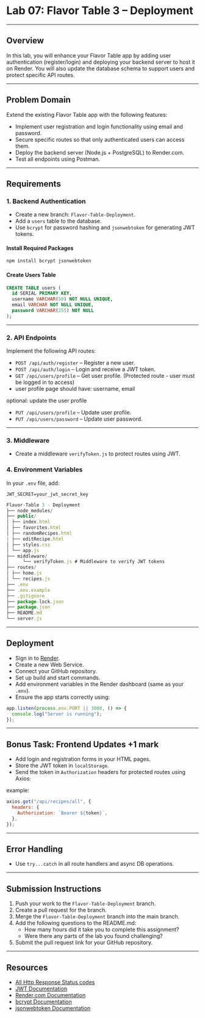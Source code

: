 # Lab 07: Flavor Table 3 – Deployment

---

## Overview

In this lab, you will enhance your Flavor Table app by adding user authentication (register/login) and deploying your backend server to host it on Render.
You will also update the database schema to support users and protect specific API routes.

---

## Problem Domain

Extend the existing Flavor Table app with the following features:

- Implement user registration and login functionality using email and password.
- Secure specific routes so that only authenticated users can access them.
- Deploy the backend server (Node.js + PostgreSQL) to Render.com.
- Test all endpoints using Postman.

---

## Requirements

### 1. Backend Authentication

- Create a new branch: `Flavor-Table-Deployment`.
- Add a `users` table to the database.
- Use `bcrypt` for password hashing and `jsonwebtoken` for generating JWT tokens.

#### Install Required Packages

```bash
npm install bcrypt jsonwebtoken
```

#### Create Users Table

```sql
CREATE TABLE users (
  id SERIAL PRIMARY KEY,
  username VARCHAR(50) NOT NULL UNIQUE,
  email VARCHAR NOT NULL UNIQUE,
  password VARCHAR(255) NOT NULL
);
```

---

### 2. API Endpoints

Implement the following API routes:

- `POST /api/auth/register` – Register a new user.
- `POST /api/auth/login` – Login and receive a JWT token.
- `GET /api/users/profile` – Get user profile. (Protected route - user must be logged in to access)
- user profile page should have: username, email

optional: update the user profile

- `PUT /api/users/profile` – Update user profile.
- `PUT /api/users/password` – Update user password.

---

### 3. Middleware

- Create a middleware `verifyToken.js` to protect routes using JWT.

### 4. Environment Variables

In your `.env` file, add:

```env
JWT_SECRET=your_jwt_secret_key
```

```javascript
Flavor-Table 3 - Deployment
├── node_modules/
├── public/
│ ├── index.html
│ ├── favorites.html
│ ├── randomRecipes.html
| ├── editRecipe.html
│ ├── styles.css
│ └── app.js
├── middleware/
│     └── verifyToken.js # Middleware to verify JWT tokens
├── routes/
│ ├── home.js
│ └── recipes.js
├── .env
├── .env.example
├── .gitignore
├── package-lock.json
├── package.json
├── README.md
└── server.js
```

---

## Deployment

- Sign in to [Render](https://render.com).
- Create a new Web Service.
- Connect your GitHub repository.
- Set up build and start commands.
- Add environment variables in the Render dashboard (same as your `.env`).
- Ensure the app starts correctly using:

```js
app.listen(process.env.PORT || 3000, () => {
  console.log("Server is running");
});
```

---

## Bonus Task: Frontend Updates +1 mark

- Add login and registration forms in your HTML pages.
- Store the JWT token in `localStorage`.
- Send the token in `Authorization` headers for protected routes using Axios:

example:

```js
axios.get("/api/recipes/all", {
  headers: {
    Authorization: `Bearer ${token}`,
  },
});
```

---

## Error Handling

- Use `try...catch` in all route handlers and async DB operations.

---

## Submission Instructions

1. Push your work to the `Flavor-Table-Deployment` branch.
2. Create a pull request for the branch.
3. Merge the `Flavor-Table-Deployment` branch into the main branch.
4. Add the following questions to the README.md:
   - How many hours did it take you to complete this assignment?
   - Were there any parts of the lab you found challenging?
5. Submit the pull request link for your GitHub repository.

---

## **Resources**

- [All Http Response Status codes](https://developer.mozilla.org/en-US/docs/Web/HTTP/Reference/Status/)
- [JWT Documentation](https://jwt.io/)
- [Render.com Documentation](https://render.com/docs/deploy-node-express-app)
- [bcrypt Documentation](https://www.npmjs.com/package/bcrypt)
- [jsonwebtoken Documentation](https://www.npmjs.com/package/jsonwebtoken)

